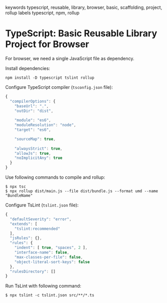 keywords typescript, reusable, library, browser, basic, scaffolding, project, rollup
labels typescript, npm, rollup

# TypeScript: Basic Reusable Library Project for Browser
For browser, we need a single JavaScript file as dependency.

Install dependencies:
```console
npm install -D typescript tslint rollup
```

Configure TypeScript compiler (`tsconfig.json` file):
```javascript
{
  "compilerOptions": {
    "baseUrl": ".",
    "outDir": "dist",
    
    "module": "es6",
    "moduleResolution": "node",
    "target": "es6",

    "sourceMap": true,
    
    "alwaysStrict": true,
    "allowJs": true,
    "noImplicitAny": true
  }
}
```

Use following commands to compile and rollup:
```console
$ npx tsc
$ npx rollup dist/main.js --file dist/bundle.js --format umd --name "BundleName"
```

Configure TsLint (`tslint.json` file):
```javascript
{
  "defaultSeverity": "error",
  "extends": [
    "tslint:recommended"
  ],
  "jsRules": {},
  "rules": {
    "indent": [ true, "spaces", 2 ],
    "interface-name": false,
    "max-classes-per-file": false,
    "object-literal-sort-keys": false
  },
  "rulesDirectory": []
}
```

Run TsLint with following command:
```console
$ npx tslint -c tslint.json src/**/*.ts
```
